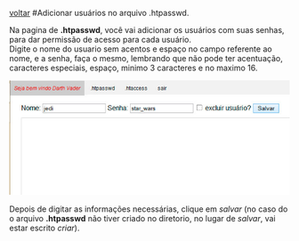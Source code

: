 [voltar](https://github.com/gustavomathias/musicall/blob/master/documentacao/README.md)
#Adicionar usuários no arquivo .htpasswd.

Na pagina de **.htpasswd**, você vai adicionar os usuários com suas senhas, para dar permissão de acesso para cada usuário.<br>
Digite o nome do usuario sem acentos e espaço no campo referente ao nome, e a senha, faça o mesmo, lembrando que não pode ter acentuação, caracteres especiais, espaço, minimo 3 caracteres e no maximo 16.

![alt adicionar](imagem/le_tela-adicionar1.jpg)

Depois de digitar as informações necessárias, clique em *salvar* (no caso do o arquivo **.htpasswd** não tiver criado no diretorio, no lugar de *salvar*, vai estar escrito *criar*).